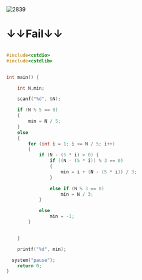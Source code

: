 ![2839](https://user-images.githubusercontent.com/29946480/51536463-02582b00-1e8f-11e9-816c-09c09287fac4.JPG)

# ↓↓Fail↓↓

```c

#include<cstdio>
#include<cstdlib>


int main() {

	int N,min;

	scanf("%d", &N);

	if (N % 5 == 0)
	{
		min = N / 5;
	}
	else
	{
		for (int i = 1; i <= N / 5; i++)
		{
			if (N - (5 * i) > 0) {
				if ((N - (5 * i)) % 3 == 0)
				{
					min = i + (N - (5 * i)) / 3;
				}

				else if (N % 3 == 0)
					min = N / 3;
			}

			else
                min = -1;
		}


	}

	printf("%d", min);

  system("pause");
	return 0;
}
```
